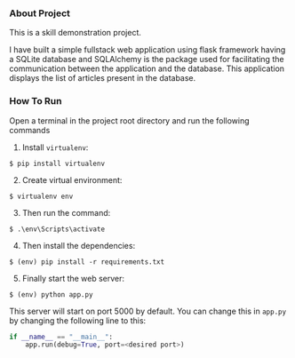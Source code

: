 ### About Project 

This is a skill demonstration project.

I have built a simple fullstack web application using flask framework having a SQLite database and SQLAlchemy is the 
package used for facilitating the communication between the application and the database. This application displays the list of articles present in the database.


### How To Run

Open a terminal in the project root directory and run the following commands 

1. Install `virtualenv`:
```
$ pip install virtualenv
```

2. Create virtual environment:
```
$ virtualenv env
```

3. Then run the command:
```
$ .\env\Scripts\activate
```

4. Then install the dependencies:
```
$ (env) pip install -r requirements.txt
```

5. Finally start the web server:
```
$ (env) python app.py
```

This server will start on port 5000 by default. You can change this in `app.py` by changing the following line to this:

```python
if __name__ == "__main__":
    app.run(debug=True, port=<desired port>)
```
